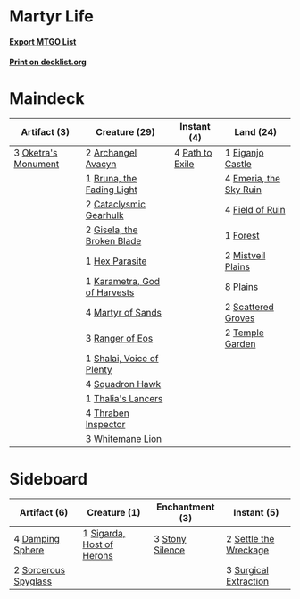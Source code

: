 # Martyr Life

#### [Export MTGO List](../collection/Martyr%20Life/Martyr%20Life.txt)
#### [Print on decklist.org](http://decklist.org/?deckmain=2%09Archangel%20Avacyn%0A1%09Bruna,%20the%20Fading%20Light%0A2%09Cataclysmic%20Gearhulk%0A1%09Eiganjo%20Castle%0A4%09Emeria,%20the%20Sky%20Ruin%0A4%09Field%20of%20Ruin%0A1%09Forest%0A2%09Gisela,%20the%20Broken%20Blade%0A1%09Hex%20Parasite%0A1%09Karametra,%20God%20of%20Harvests%0A4%09Martyr%20of%20Sands%0A2%09Mistveil%20Plains%0A3%09Oketra's%20Monument%0A4%09Path%20to%20Exile%0A8%09Plains%0A3%09Ranger%20of%20Eos%0A2%09Scattered%20Groves%0A1%09Shalai,%20Voice%20of%20Plenty%0A4%09Squadron%20Hawk%0A2%09Temple%20Garden%0A1%09Thalia's%20Lancers%0A4%09Thraben%20Inspector%0A3%09Whitemane%20Lion&deckside=4%09Damping%20Sphere%0A2%09Settle%20the%20Wreckage%0A1%09Sigarda,%20Host%20of%20Herons%0A2%09Sorcerous%20Spyglass%0A3%09Stony%20Silence%0A3%09Surgical%20Extraction)
# Maindeck

|                                         Artifact (3)                                         |                                             Creature (29)                                             |                                       Instant (4)                                        |                                            Land (24)                                            |
|----------------------------------------------------------------------------------------------|-------------------------------------------------------------------------------------------------------|------------------------------------------------------------------------------------------|-------------------------------------------------------------------------------------------------|
|3 [Oketra's Monument](http://gatherer.wizards.com/Pages/Card/Details.aspx?multiverseid=426935)|2 [Archangel Avacyn](http://gatherer.wizards.com/Pages/Card/Details.aspx?multiverseid=439314)          |4 [Path to Exile](http://gatherer.wizards.com/Pages/Card/Details.aspx?multiverseid=370408)|1 [Eiganjo Castle](http://gatherer.wizards.com/Pages/Card/Details.aspx?multiverseid=79205)       |
|                                                                                              |1 [Bruna, the Fading Light](http://gatherer.wizards.com/Pages/Card/Details.aspx?multiverseid=439322)   |                                                                                          |4 [Emeria, the Sky Ruin](http://gatherer.wizards.com/Pages/Card/Details.aspx?multiverseid=389503)|
|                                                                                              |2 [Cataclysmic Gearhulk](http://gatherer.wizards.com/Pages/Card/Details.aspx?multiverseid=420588)      |                                                                                          |4 [Field of Ruin](http://gatherer.wizards.com/Pages/Card/Details.aspx?multiverseid=435415)       |
|                                                                                              |2 [Gisela, the Broken Blade](http://gatherer.wizards.com/Pages/Card/Details.aspx?multiverseid=439332)  |                                                                                          |1 [Forest](http://gatherer.wizards.com/Pages/Card/Details.aspx?multiverseid=439605)              |
|                                                                                              |1 [Hex Parasite](http://gatherer.wizards.com/Pages/Card/Details.aspx?multiverseid=218008)              |                                                                                          |2 [Mistveil Plains](http://gatherer.wizards.com/Pages/Card/Details.aspx?multiverseid=142014)     |
|                                                                                              |1 [Karametra, God of Harvests](http://gatherer.wizards.com/Pages/Card/Details.aspx?multiverseid=378520)|                                                                                          |8 [Plains](http://gatherer.wizards.com/Pages/Card/Details.aspx?multiverseid=439601)              |
|                                                                                              |4 [Martyr of Sands](http://gatherer.wizards.com/Pages/Card/Details.aspx?multiverseid=121263)           |                                                                                          |2 [Scattered Groves](http://gatherer.wizards.com/Pages/Card/Details.aspx?multiverseid=426949)    |
|                                                                                              |3 [Ranger of Eos](http://gatherer.wizards.com/Pages/Card/Details.aspx?multiverseid=425844)             |                                                                                          |2 [Temple Garden](http://gatherer.wizards.com/Pages/Card/Details.aspx?multiverseid=405112)       |
|                                                                                              |1 [Shalai, Voice of Plenty](http://gatherer.wizards.com/Pages/Card/Details.aspx?multiverseid=442923)   |                                                                                          |                                                                                                 |
|                                                                                              |4 [Squadron Hawk](http://gatherer.wizards.com/Pages/Card/Details.aspx?multiverseid=413573)             |                                                                                          |                                                                                                 |
|                                                                                              |1 [Thalia's Lancers](http://gatherer.wizards.com/Pages/Card/Details.aspx?multiverseid=414339)          |                                                                                          |                                                                                                 |
|                                                                                              |4 [Thraben Inspector](http://gatherer.wizards.com/Pages/Card/Details.aspx?multiverseid=409784)         |                                                                                          |                                                                                                 |
|                                                                                              |3 [Whitemane Lion](http://gatherer.wizards.com/Pages/Card/Details.aspx?multiverseid=413579)            |                                                                                          |                                                                                                 |


# Sideboard

|                                         Artifact (6)                                          |                                            Creature (1)                                            |                                     Enchantment (3)                                      |                                          Instant (5)                                           |
|-----------------------------------------------------------------------------------------------|----------------------------------------------------------------------------------------------------|------------------------------------------------------------------------------------------|------------------------------------------------------------------------------------------------|
|4 [Damping Sphere](http://gatherer.wizards.com/Pages/Card/Details.aspx?multiverseid=443101)    |1 [Sigarda, Host of Herons](http://gatherer.wizards.com/Pages/Card/Details.aspx?multiverseid=240033)|3 [Stony Silence](http://gatherer.wizards.com/Pages/Card/Details.aspx?multiverseid=425850)|2 [Settle the Wreckage](http://gatherer.wizards.com/Pages/Card/Details.aspx?multiverseid=435186)|
|2 [Sorcerous Spyglass](http://gatherer.wizards.com/Pages/Card/Details.aspx?multiverseid=435407)|                                                                                                    |                                                                                          |3 [Surgical Extraction](http://gatherer.wizards.com/Pages/Card/Details.aspx?multiverseid=397706)|

